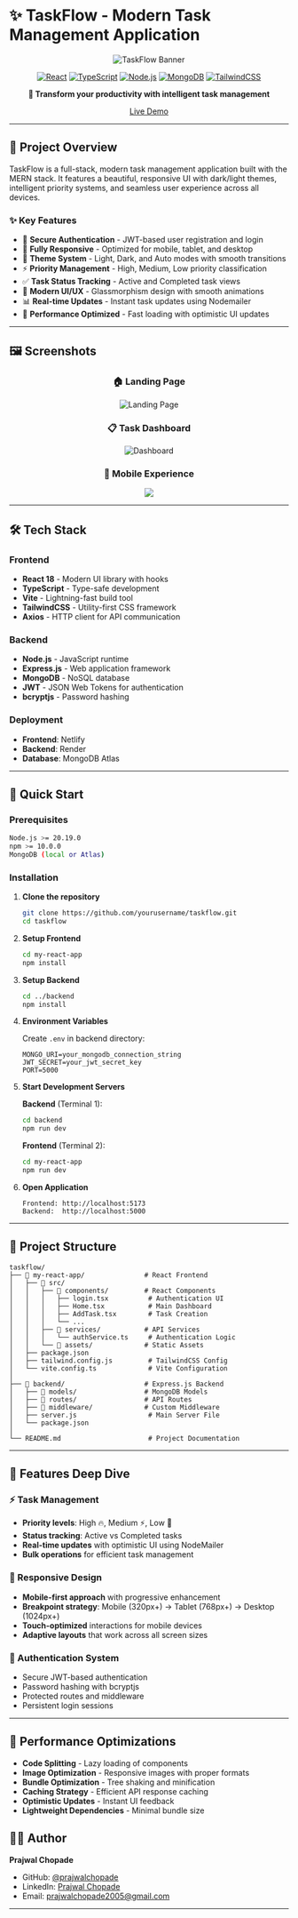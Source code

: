 # ✨ TaskFlow - Modern Task Management Application

<div align="center">

![TaskFlow Banner](https://github.com/PrajwalChopade/mern-todo-app/blob/main/my-react-app/public/logo.png)

[![React](https://img.shields.io/badge/React-18.0+-61DAFB?style=for-the-badge&logo=react&logoColor=black)](https://reactjs.org/)
[![TypeScript](https://img.shields.io/badge/TypeScript-5.0+-3178C6?style=for-the-badge&logo=typescript&logoColor=white)](https://www.typescriptlang.org/)
[![Node.js](https://img.shields.io/badge/Node.js-20.0+-339933?style=for-the-badge&logo=node.js&logoColor=white)](https://nodejs.org/)
[![MongoDB](https://img.shields.io/badge/MongoDB-6.0+-47A248?style=for-the-badge&logo=mongodb&logoColor=white)](https://www.mongodb.com/)
[![TailwindCSS](https://img.shields.io/badge/TailwindCSS-3.0+-06B6D4?style=for-the-badge&logo=tailwindcss&logoColor=white)](https://tailwindcss.com/)

**🚀 Transform your productivity with intelligent task management**

[Live Demo](https://taskflowup.netlify.app) 

</div>

---

## 🎯 **Project Overview**

TaskFlow is a full-stack, modern task management application built with the MERN stack. It features a beautiful, responsive UI with dark/light themes, intelligent priority systems, and seamless user experience across all devices.

### ✨ **Key Features**

- 🔐 **Secure Authentication** - JWT-based user registration and login
- 📱 **Fully Responsive** - Optimized for mobile, tablet, and desktop
- 🌙 **Theme System** - Light, Dark, and Auto modes with smooth transitions
- ⚡ **Priority Management** - High, Medium, Low priority classification
- ✅ **Task Status Tracking** - Active and Completed task views
- 🎨 **Modern UI/UX** - Glassmorphism design with smooth animations
- 📊 **Real-time Updates** - Instant task updates using Nodemailer
- 🚀 **Performance Optimized** - Fast loading with optimistic UI updates

---

## 🖼️ **Screenshots**

<div align="center">

### 🏠 **Landing Page**
![Landing Page](https://github.com/PrajwalChopade/mern-todo-app/blob/main/my-react-app/public/images/landing.png)

### 📋 **Task Dashboard**
![Dashboard](https://github.com/PrajwalChopade/mern-todo-app/blob/main/my-react-app/public/images/dashboard.png)

### 📱 **Mobile Experience**
<img src="https://github.com/PrajwalChopade/mern-todo-app/blob/main/my-react-app/public/images/mobile.png">

</div>

---

## 🛠️ **Tech Stack**

### **Frontend**
- **React 18** - Modern UI library with hooks
- **TypeScript** - Type-safe development
- **Vite** - Lightning-fast build tool
- **TailwindCSS** - Utility-first CSS framework
- **Axios** - HTTP client for API communication

### **Backend**
- **Node.js** - JavaScript runtime
- **Express.js** - Web application framework
- **MongoDB** - NoSQL database
- **JWT** - JSON Web Tokens for authentication
- **bcryptjs** - Password hashing

### **Deployment**
- **Frontend**: Netlify
- **Backend**: Render
- **Database**: MongoDB Atlas

---

## 🚀 **Quick Start**

### **Prerequisites**
```bash
Node.js >= 20.19.0
npm >= 10.0.0
MongoDB (local or Atlas)
```

### **Installation**

1. **Clone the repository**
   ```bash
   git clone https://github.com/yourusername/taskflow.git
   cd taskflow
   ```

2. **Setup Frontend**
   ```bash
   cd my-react-app
   npm install
   ```

3. **Setup Backend**
   ```bash
   cd ../backend
   npm install
   ```

4. **Environment Variables**
   
   Create `.env` in backend directory:
   ```env
   MONGO_URI=your_mongodb_connection_string
   JWT_SECRET=your_jwt_secret_key
   PORT=5000
   ```

5. **Start Development Servers**
   
   **Backend** (Terminal 1):
   ```bash
   cd backend
   npm run dev
   ```
   
   **Frontend** (Terminal 2):
   ```bash
   cd my-react-app
   npm run dev
   ```

6. **Open Application**
   ```
   Frontend: http://localhost:5173
   Backend:  http://localhost:5000
   ```

---

## 📁 **Project Structure**

```
taskflow/
├── 📁 my-react-app/               # React Frontend
│   ├── 📁 src/
│   │   ├── 📁 components/         # React Components
│   │   │   ├── login.tsx          # Authentication UI
│   │   │   ├── Home.tsx           # Main Dashboard
│   │   │   ├── AddTask.tsx        # Task Creation
│   │   │   └── ...
│   │   ├── 📁 services/           # API Services
│   │   │   └── authService.ts     # Authentication Logic
│   │   └── 📁 assets/             # Static Assets
│   ├── package.json
│   ├── tailwind.config.js         # TailwindCSS Config
│   └── vite.config.ts             # Vite Configuration
│
├── 📁 backend/                    # Express.js Backend
│   ├── 📁 models/                 # MongoDB Models
│   ├── 📁 routes/                 # API Routes
│   ├── 📁 middleware/             # Custom Middleware
│   ├── server.js                  # Main Server File
│   └── package.json
│
└── README.md                      # Project Documentation
```

---

## 🎨 **Features Deep Dive**

### **⚡ Task Management**
- **Priority levels**: High 🔥, Medium ⚡, Low 🌟
- **Status tracking**: Active vs Completed tasks
- **Real-time updates** with optimistic UI using NodeMailer
- **Bulk operations** for efficient task management

### **📱 Responsive Design**
- **Mobile-first approach** with progressive enhancement
- **Breakpoint strategy**: Mobile (320px+) → Tablet (768px+) → Desktop (1024px+)
- **Touch-optimized** interactions for mobile devices
- **Adaptive layouts** that work across all screen sizes
  
### **🔐 Authentication System**
- Secure JWT-based authentication
- Password hashing with bcryptjs
- Protected routes and middleware
- Persistent login sessions
---
## 🎯 **Performance Optimizations**

- **Code Splitting** - Lazy loading of components
- **Image Optimization** - Responsive images with proper formats
- **Bundle Optimization** - Tree shaking and minification
- **Caching Strategy** - Efficient API response caching
- **Optimistic Updates** - Instant UI feedback
- **Lightweight Dependencies** - Minimal bundle size


## 👨‍💻 **Author**

**Prajwal Chopade**

- GitHub: [@prajwalchopade](https://github.com/prajwalchopade)
- LinkedIn: [Prajwal Chopade](https://www.linkedin.com/in/prajwal-chopade-aab34b18a)
- Email: prajwalchopade2005@gmail.com

---
